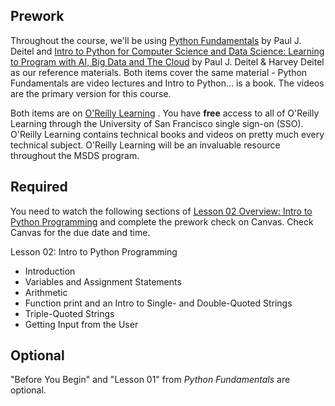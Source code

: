 Prework
----

Throughout the course, we'll be using [Python Fundamentals](https://www.oreilly.com/library/view/python-fundamentals/9780135917411/) by Paul J. Deitel and [Intro to Python for Computer Science and Data Science: Learning to Program with AI, Big Data and The Cloud](https://learning.oreilly.com/library/view/intro-to-python/9780135404799/) by Paul J. Deitel & Harvey Deitel as our reference materials. Both items cover the same material - Python Fundamentals are video lectures and Intro to Python… is a book. The videos are the primary version for this course.

Both items are on [O'Reilly Learning](https://learning.oreilly.com/) . You have __free__ access to all of O'Reilly Learning through the University of San Francisco single sign-on (SSO). O'Reilly Learning contains technical books and videos on pretty much every technical subject. O'Reilly Learning will be an invaluable resource throughout the MSDS program.

Required
------

You need to watch the following sections of [Lesson 02 Overview: Intro to Python Programming](https://learning.oreilly.com/videos/python-fundamentals/9780135917411/9780135917411-PFLL_Lesson02_00) and complete the prework check on Canvas. Check Canvas for the due date and time.

Lesson 02: Intro to Python Programming   

- Introduction   
- Variables and Assignment Statements  
- Arithmetic
- Function print and an Intro to Single- and Double-Quoted Strings
- Triple-Quoted Strings
- Getting Input from the User

Optional
-------

"Before You Begin" and "Lesson 01" from _Python Fundamentals_ are optional. 
